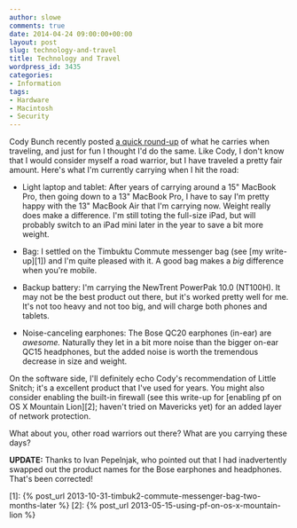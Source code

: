 ```yaml
---
author: slowe
comments: true
date: 2014-04-24 09:00:00+00:00
layout: post
slug: technology-and-travel
title: Technology and Travel
wordpress_id: 3435
categories:
- Information
tags:
- Hardware
- Macintosh
- Security
---
```


Cody Bunch recently posted [a quick round-up](http://openstack.prov12n.com/on-hi-tech-travel/) of what he carries when traveling, and just for fun I thought I'd do the same. Like Cody, I don't know that I would consider myself a road warrior, but I have traveled a pretty fair amount. Here's what I'm currently carrying when I hit the road:

* Light laptop and tablet: After years of carrying around a 15" MacBook Pro, then going down to a 13" MacBook Pro, I have to say I'm pretty happy with the 13" MacBook Air that I'm carrying now. Weight really does make a difference. I'm still toting the full-size iPad, but will probably switch to an iPad mini later in the year to save a bit more weight.

* Bag: I settled on the Timbuktu Commute messenger bag (see [my write-up][1]) and I'm quite pleased with it. A good bag makes a _big_ difference when you're mobile.

* Backup battery: I'm carrying the NewTrent PowerPak 10.0 (NT100H). It may not be the best product out there, but it's worked pretty well for me. It's not too heavy and not too big, and will charge both phones and tablets.

* Noise-canceling earphones: The Bose QC20 earphones (in-ear) are _awesome._ Naturally they let in a bit more noise than the bigger on-ear QC15 headphones, but the added noise is worth the tremendous decrease in size and weight.

On the software side, I'll definitely echo Cody's recommendation of Little Snitch; it's a excellent product that I've used for years. You might also consider enabling the built-in firewall (see this write-up for [enabling pf on OS X Mountain Lion][2]; haven't tried on Mavericks yet) for an added layer of network protection.

What about you, other road warriors out there? What are you carrying these days?

**UPDATE:** Thanks to Ivan Pepelnjak, who pointed out that I had inadvertently swapped out the product names for the Bose earphones and headphones. That's been corrected!

[1]: {% post_url 2013-10-31-timbuk2-commute-messenger-bag-two-months-later %}
[2]: {% post_url 2013-05-15-using-pf-on-os-x-mountain-lion %}
